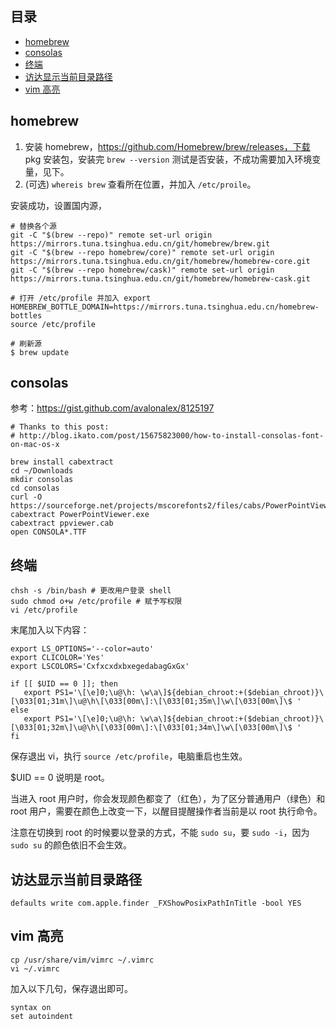 ## 目录

- [homebrew](#homebrew)
- [consolas](#consolas)
- [终端](#终端)
- [访达显示当前目录路径](#访达显示当前目录路径)
- [vim 高亮](#vim-高亮)

## homebrew

1. 安装 homebrew，https://github.com/Homebrew/brew/releases，下载 pkg 安装包，安装完 `brew --version` 测试是否安装，不成功需要加入环境变量，见下。
2. (可选) `whereis brew` 查看所在位置，并加入 `/etc/proile`。

安装成功，设置国内源，

```
# 替换各个源
git -C "$(brew --repo)" remote set-url origin https://mirrors.tuna.tsinghua.edu.cn/git/homebrew/brew.git
git -C "$(brew --repo homebrew/core)" remote set-url origin https://mirrors.tuna.tsinghua.edu.cn/git/homebrew/homebrew-core.git
git -C "$(brew --repo homebrew/cask)" remote set-url origin https://mirrors.tuna.tsinghua.edu.cn/git/homebrew/homebrew-cask.git

# 打开 /etc/profile 并加入 export HOMEBREW_BOTTLE_DOMAIN=https://mirrors.tuna.tsinghua.edu.cn/homebrew-bottles
source /etc/profile

# 刷新源
$ brew update
```

## consolas

参考：<https://gist.github.com/avalonalex/8125197>

```shell
# Thanks to this post:
# http://blog.ikato.com/post/15675823000/how-to-install-consolas-font-on-mac-os-x

brew install cabextract
cd ~/Downloads
mkdir consolas
cd consolas
curl -O https://sourceforge.net/projects/mscorefonts2/files/cabs/PowerPointViewer.exe
cabextract PowerPointViewer.exe
cabextract ppviewer.cab
open CONSOLA*.TTF
```

## 终端


```shell
chsh -s /bin/bash # 更改用户登录 shell
sudo chmod o+w /etc/profile # 赋予写权限
vi /etc/profile
```

末尾加入以下内容：

```shell
export LS_OPTIONS='--color=auto'
export CLICOLOR='Yes'
export LSCOLORS='CxfxcxdxbxegedabagGxGx'

if [[ $UID == 0 ]]; then
   export PS1='\[\e]0;\u@\h: \w\a\]${debian_chroot:+($debian_chroot)}\[\033[01;31m\]\u@\h\[\033[00m\]:\[\033[01;35m\]\w\[\033[00m\]\$ '
else
   export PS1='\[\e]0;\u@\h: \w\a\]${debian_chroot:+($debian_chroot)}\[\033[01;32m\]\u@\h\[\033[00m\]:\[\033[01;34m\]\w\[\033[00m\]\$ '
fi
```

保存退出 vi，执行 `source /etc/profile`，电脑重启也生效。

$UID == 0 说明是 root。

当进入 root 用户时，你会发现颜色都变了（红色），为了区分普通用户（绿色）和 root 用户，需要在颜色上改变一下，以醒目提醒操作者当前是以 root 执行命令。

注意在切换到 root 的时候要以登录的方式，不能 `sudo su`，要 `sudo -i`，因为 `sudo su` 的颜色依旧不会生效。

## 访达显示当前目录路径

```shell
defaults write com.apple.finder _FXShowPosixPathInTitle -bool YES
```

## vim 高亮

```shell
cp /usr/share/vim/vimrc ~/.vimrc
vi ~/.vimrc
```

加入以下几句，保存退出即可。

```
syntax on
set autoindent
```
